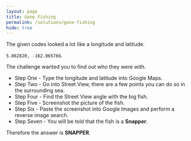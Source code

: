 ```yaml
---
layout: page
title: Gone Fishing
permalink: /solutions/gone-fishing
hide: true
---
```


The given codes looked a lot like a longitude and latitude.

 `5.862820, -162.065766`.

The challenge wanted you to find out who they were with.

* Step One - Type the longitude and latitude into Google Maps.
* Step Two - Go into Street View, there are a few points you can do so in the
surrounding sea.
* Step Four - Find the Street View angle with the big fish.
* Step Five - Screenshot the picture of the fish.
* Step Six - Paste the screenshot into Google Images and perform a reverse
image search.
* Step Seven - You will be told that the fish is a **Snapper**.

Therefore the answer is **SNAPPER**.